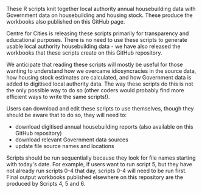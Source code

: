These R scripts knit together local authority annual housebuilding data with Government data on housebuilding and housing stock. These produce the workbooks also published on this GitHub page.

Centre for Cities is releasing these scripts primarily for transparency and educational purposes. There is no need to use these scripts to generate usable local authority housebuilding data - we have also released the workbooks that these scripts create on this GitHub repository.

We anticipate that reading these scripts will mostly be useful for those wanting to understand how we overcame idiosyncracies in the source data, how housing stock estimates are calculated, and how Government data is added to digitised local authority data. The way these scripts do this is not the only possible way to do so (other coders would probably find more efficient ways to write the same scripts!).

Users can download and edit these scripts to use themselves, though they should be aware that to do so, they will need to:

- download digitised annual housebuilding reports (also available on this GitHub repository)
- download relevant Government data sources
- update file source names and locations

Scripts should be run sequentially because they look for file names starting with today's date. For example, if users want to run script 5, but they have not already run scripts 0-4 that day, scripts 0-4 will need to be run first. Final output workbooks published elsewhere on this repository are the produced by Scripts 4, 5 and 6. 
